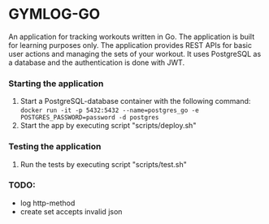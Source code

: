# GYMLOG-GO
An application for tracking workouts written in Go. The application is built for learning purposes only. The application provides REST APIs for basic user actions and managing the sets of your workout. It uses PostgreSQL as a database and the authentication is done with JWT.

### Starting the application
1. Start a PostgreSQL-database container with the following command: ```docker run -it -p 5432:5432 --name=postgres_go -e POSTGRES_PASSWORD=password -d postgres```
2. Start the app by executing script "scripts/deploy.sh"

### Testing the application
1. Run the tests by executing script "scripts/test.sh"

### TODO:
- log http-method
- create set accepts invalid json